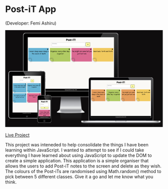 # Post-iT App

(Developer: Femi Ashiru)

![Post It Responsive Image](docs/am-i-responsive.png)

[Live Project](https://ofemiashiru.github.io/post-it/)

This project was inteneded to help consolidate the things I have been learning within JavaScript. I wanted to attempt to see if I could take everything I have learned about using JavaScript to update the DOM to create a simple application. This application is a simple organiser that allows the users to add Post-iT notes to the screen and delete as they wish. The colours of the Post-iTs are randomised using Math.random() method to pick between 5 different classes. Give it a go and let me know what you think.
